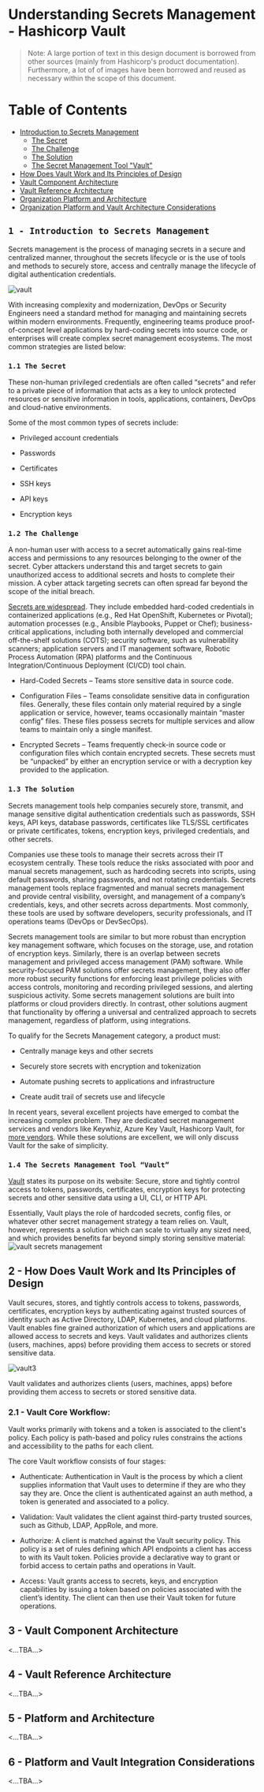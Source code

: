 # Understanding Secrets Management - Hashicorp Vault

> Note: A large portion of text in this design document is borrowed from other sources (mainly from Hashicorp's product documentation). Furthermore, a lot of of images have been borrowed and reused as necessary within the scope of this document.

# Table of Contents
- [Introduction to Secrets Management](#)
  - [The Secret](#)
  - [The Challenge](#)
  - [The Solution](#)
  - [The Secret Management Tool "Vault"](#)
- [How Does Vault Work and Its Principles of Design](#)
- [Vault Component Architecture](#)
- [Vault Reference Architecture](#)
- [Organization Platform and Architecture](#)
- [Organization Platform and Vault Architecture Considerations](#)
  



## `1 - Introduction to Secrets Management`

Secrets management is the process of managing secrets in a secure and centralized manner, throughout the secrets lifecycle or is the use of tools and methods to securely store, access and centrally manage the lifecycle of digital authentication credentials.

![vault](https://github.com/paulveillard/cybersecurity-secrets-management/blob/main/hashicorp-vault/Img/Vault-1.png)

 

With increasing complexity and modernization, DevOps or Security Engineers need a standard method for managing and maintaining secrets within modern environments. Frequently, engineering teams produce proof-of-concept level applications by hard-coding secrets into source code, or enterprises will create complex secret management ecosystems. The most common strategies are listed below:

### `1.1 The Secret`

These non-human privileged credentials are often called “secrets” and refer to a private piece of information that acts as a key to unlock protected resources or sensitive information in tools, applications, containers, DevOps and cloud-native environments.

Some of the most common types of secrets include:

- Privileged account credentials

- Passwords

- Certificates

- SSH keys

- API keys

- Encryption keys

### `1.2 The Challenge`

A non-human user with access to a secret automatically gains real-time access and permissions to any resources belonging to the owner of the secret. Cyber attackers understand this and target secrets to gain unauthorized access to additional secrets and hosts to complete their mission. A cyber attack targeting secrets can often spread far beyond the scope of the initial breach.

[Secrets are widespread](https://www.hashicorp.com/resources/what-is-secret-sprawl-why-is-it-harmful). They include embedded hard-coded credentials in containerized applications (e.g., Red Hat OpenShift, Kubernetes or Pivotal); automation processes (e.g., Ansible Playbooks, Puppet or Chef); business-critical applications, including both internally developed and commercial off-the-shelf solutions (COTS); security software, such as vulnerability scanners; application servers and IT management software, Robotic Process Automation (RPA) platforms and the Continuous Integration/Continuous Deployment (CI/CD) tool chain.

- Hard-Coded Secrets – Teams store sensitive data in source code.‍

- Configuration Files – Teams consolidate sensitive data in configuration files. Generally, these files contain only material required by a single application or service, however, teams occasionally maintain “master config” files. These files possess secrets for multiple services and allow teams to maintain only a single manifest.‍

- Encrypted Secrets – Teams frequently check-in source code or configuration files which contain encrypted secrets. These secrets must be “unpacked” by either an encryption service or with a decryption key provided to the application.


### `1.3 The Solution`

Secrets management tools help companies securely store, transmit, and manage sensitive digital authentication credentials such as passwords, SSH keys, API keys, database passwords, certificates like TLS/SSL certificates or private certificates, tokens, encryption keys, privileged credentials, and other secrets.

Companies use these tools to manage their secrets across their IT ecosystem centrally. These tools reduce the risks associated with poor and manual secrets management, such as hardcoding secrets into scripts, using default passwords, sharing passwords, and not rotating credentials. Secrets management tools replace fragmented and manual secrets management and provide central visibility, oversight, and management of a company’s credentials, keys, and other secrets across departments. Most commonly, these tools are used by software developers, security professionals, and IT operations teams (DevOps or DevSecOps).

Secrets management tools are similar to but more robust than encryption key management software, which focuses on the storage, use, and rotation of encryption keys. Similarly, there is an overlap between secrets management and privileged access management (PAM) software. While security-focused PAM solutions offer secrets management, they also offer more robust security functions for enforcing least privilege policies with access controls, monitoring and recording privileged sessions, and alerting suspicious activity. Some secrets management solutions are built into platforms or cloud providers directly. In contrast, other solutions augment that functionality by offering a universal and centralized approach to secrets management, regardless of platform, using integrations.

To qualify for the Secrets Management category, a product must:

- Centrally manage keys and other secrets

- Securely store secrets with encryption and tokenization

- Automate pushing secrets to applications and infrastructure

- Create audit trail of secrets use and lifecycle

In recent years, several excellent projects have emerged to combat the increasing complex problem. They are dedicated secret management services and vendors like Keywhiz, Azure Key Vault, Hashicorp Vault, for [more vendors](https://www.g2.com/categories/secrets-management-tools). While these solutions are excellent, we will only discuss Vault for the sake of simplicity.

### `1.4 The Secrets Management Tool “Vault”`
[Vault](https://www.vaultproject.io/) states its purpose on its website: Secure, store and tightly control access to tokens, passwords, certificates, encryption keys for protecting secrets and other sensitive data using a UI, CLI, or HTTP API.

Essentially, Vault plays the role of hardcoded secrets, config files, or whatever other secret management strategy a team relies on. Vault, however, represents a solution which can scale to virtually any sized need, and which provides benefits far beyond simply storing sensitive material:
![vault secrets management](https://github.com/paulveillard/cybersecurity-secrets-management/blob/main/hashicorp-vault/Img/Vault-2.png)

## 2 - How Does Vault Work and Its Principles of Design

Vault secures, stores, and tightly controls access to tokens, passwords, certificates, encryption keys by authenticating against trusted sources of identity such as Active Directory, LDAP, Kubernetes, and cloud platforms. Vault enables fine grained authorization of which users and applications are allowed access to secrets and keys. Vault validates and authorizes clients (users, machines, apps) before providing them access to secrets or stored sensitive data.

![vault3](https://github.com/paulveillard/cybersecurity-secrets-management/blob/main/hashicorp-vault/Img/Vault-3.png)

Vault validates and authorizes clients (users, machines, apps) before providing them access to secrets or stored sensitive data.

### 2.1 - Vault Core Workflow:
Vault works primarily with tokens and a token is associated to the client's policy. Each policy is path-based and policy rules constrains the actions and accessibility to the paths for each client.

The core Vault workflow consists of four stages:
- Authenticate: Authentication in Vault is the process by which a client supplies information that Vault uses to determine if they are who they say they are. Once the client is authenticated against an auth method, a token is generated and associated to a policy.


- Validation: Vault validates the client against third-party trusted sources, such as Github, LDAP, AppRole, and more.


- Authorize: A client is matched against the Vault security policy. This policy is a set of rules defining which API endpoints a client has access to with its Vault token. Policies provide a declarative way to grant or forbid access to certain paths and operations in Vault.


- Access: Vault grants access to secrets, keys, and encryption capabilities by issuing a token based on policies associated with the client’s identity. The client can then use their Vault token for future operations.


## 3 - Vault Component Architecture
 <...TBA...>
 
 
## 4 - Vault Reference Architecture
<...TBA...>


## 5 - <Organization> Platform and Architecture
<...TBA...>
  
  
  
## 6 - <Organization> Platform and Vault Integration Considerations
<...TBA...>

